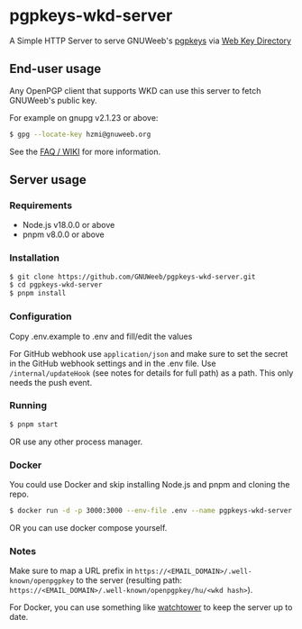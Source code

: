 # pgpkeys-wkd-server

A Simple HTTP Server to serve GNUWeeb's [pgpkeys](https://github.com/GNUWeeb/pgpkeys) via [Web Key Directory](https://datatracker.ietf.org/doc/html/draft-koch-openpgp-webkey-service)

## End-user usage
Any OpenPGP client that supports WKD can use this server to fetch GNUWeeb's public key.

For example on gnupg v2.1.23 or above:
```bash
$ gpg --locate-key hzmi@gnuweeb.org
```

See the [FAQ / WIKI](https://gnupg.org/faq/wkd.html) for more information.

## Server usage
### Requirements
- Node.js v18.0.0 or above
- pnpm v8.0.0 or above
### Installation
```bash
$ git clone https://github.com/GNUWeeb/pgpkeys-wkd-server.git
$ cd pgpkeys-wkd-server
$ pnpm install
```
### Configuration
Copy .env.example to .env and fill/edit the values

For GitHub webhook use `application/json` and make sure to set the secret in the GitHub webhook settings and in the .env file.
Use `/internal/updateHook` (see notes for details for full path) as a path. This only needs the push event.

### Running
```bash
$ pnpm start
```
OR use any other process manager.

### Docker
You could use Docker and skip installing Node.js and pnpm and cloning the repo.
```bash
$ docker run -d -p 3000:3000 --env-file .env --name pgpkeys-wkd-server ghcr.io/gnuweeb/pgpkeys-wkd-server:latest
```
OR you can use docker compose yourself.

### Notes
Make sure to map a URL prefix in `https://<EMAIL_DOMAIN>/.well-known/openpgpkey` to the server (resulting path: `https://<EMAIL_DOMAIN>/.well-known/openpgpkey/hu/<wkd hash>`).

For Docker, you can use something like [watchtower](https://github.com/containrrr/watchtower) to keep the server up to date.
